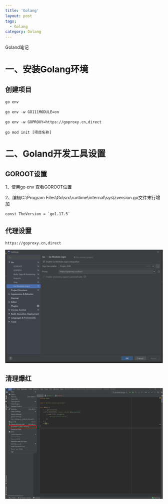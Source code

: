 ```yaml
---
title: 'Golang'
layout: post
tags:
  - Golang
category: Golang
---
```


Goland笔记

<!--more-->
# 一、安装Golang环境

## 创建项目
```
go env

go env -w GO111MODULE=on

go env -w GOPROXY=https://goproxy.cn,direct

go mod init [项目名称]
```

# 二、Goland开发工具设置

## GOROOT设置
1、使用go env 查看GOROOT位置

2、编辑C:\Program Files\Go\src\runtime\internal\sys\zversion.go文件末行增加
```
const TheVersion = `go1.17.5`
```

## 代理设置
```
https://goproxy.cn,direct 
```

![20220810113053](https://raw.githubusercontent.com/QinL233/QinL233.github.io/master/images/20220810113053.png)


## 清理爆红
![20220810113518](https://raw.githubusercontent.com/QinL233/QinL233.github.io/master/images/20220810113518.png)